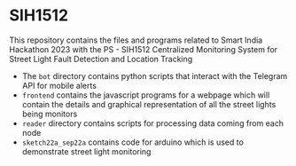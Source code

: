 # SIH1512
This repository contains the files and programs related to Smart India Hackathon 2023 with the PS - SIH1512 Centralized Monitoring System for Street Light Fault Detection and Location Tracking

- The `bot` directory contains python scripts that interact with the Telegram API for mobile alerts
- `frontend` contains the javascript programs for a webpage which will contain the details and graphical representation of all the street lights being monitors
- `reader` directory contains scripts for processing data coming from each node
- `sketch22a_sep22a` contains code for arduino which is used to demonstrate street light monitoring
